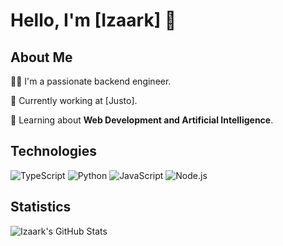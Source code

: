 # Hello, I'm [Izaark] 👋

## About Me
👨‍💻 I'm a passionate backend engineer.

🔭 Currently working at [Justo].

🌱 Learning about **Web Development and Artificial Intelligence**.

## Technologies
![TypeScript](https://img.shields.io/badge/-TypeScript-000?&logo=TypeScript)
![Python](https://img.shields.io/badge/-Python-000?&logo=Python)
![JavaScript](https://img.shields.io/badge/-JavaScript-000?&logo=JavaScript)
![Node.js](https://img.shields.io/badge/-Node.js-000?&logo=node.js)

## Statistics
![Izaark's GitHub Stats](https://github-readme-stats.vercel.app/api?username=Izaark&show_icons=true)
